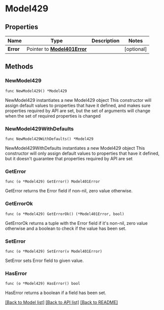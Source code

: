 # Model429

## Properties

Name | Type | Description | Notes
------------ | ------------- | ------------- | -------------
**Error** | Pointer to [**Model401Error**](401Error.md) |  | [optional] 

## Methods

### NewModel429

`func NewModel429() *Model429`

NewModel429 instantiates a new Model429 object
This constructor will assign default values to properties that have it defined,
and makes sure properties required by API are set, but the set of arguments
will change when the set of required properties is changed

### NewModel429WithDefaults

`func NewModel429WithDefaults() *Model429`

NewModel429WithDefaults instantiates a new Model429 object
This constructor will only assign default values to properties that have it defined,
but it doesn't guarantee that properties required by API are set

### GetError

`func (o *Model429) GetError() Model401Error`

GetError returns the Error field if non-nil, zero value otherwise.

### GetErrorOk

`func (o *Model429) GetErrorOk() (*Model401Error, bool)`

GetErrorOk returns a tuple with the Error field if it's non-nil, zero value otherwise
and a boolean to check if the value has been set.

### SetError

`func (o *Model429) SetError(v Model401Error)`

SetError sets Error field to given value.

### HasError

`func (o *Model429) HasError() bool`

HasError returns a boolean if a field has been set.


[[Back to Model list]](../README.md#documentation-for-models) [[Back to API list]](../README.md#documentation-for-api-endpoints) [[Back to README]](../README.md)


